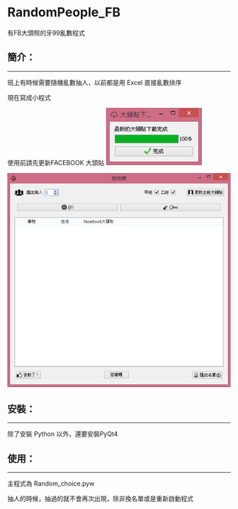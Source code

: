 RandomPeople_FB
===============

有FB大頭照的牙99亂數程式


簡介：
---
-----------------------------------

班上有時候需要隨機亂數抽人，以前都是用 Excel 直接亂數排序

現在寫成小程式

使用前請先更新FACEBOOK 大頭貼
![github](https://github.com/wlhunag/RandomPeople_FB/raw/master/icons/fbdownloader.png "FACEBOOK 下載器")


![github](https://github.com/wlhunag/RandomPeople_FB/raw/master/icons/demo.png "亂數主畫面")


安裝：
---
-----------------------------------

除了安裝 Python 以外，還要安裝PyQt4


使用：
---
-----------------------------------

主程式為 Random_choice.pyw


抽人的時候，抽過的就不會再次出現，除非換名單或是重新啟動程式


